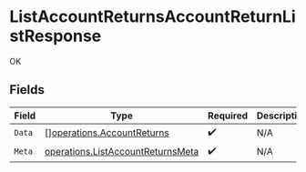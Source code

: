 # ListAccountReturnsAccountReturnListResponse

OK


## Fields

| Field                                                                                  | Type                                                                                   | Required                                                                               | Description                                                                            |
| -------------------------------------------------------------------------------------- | -------------------------------------------------------------------------------------- | -------------------------------------------------------------------------------------- | -------------------------------------------------------------------------------------- |
| `Data`                                                                                 | [][operations.AccountReturns](../../models/operations/accountreturns.md)               | :heavy_check_mark:                                                                     | N/A                                                                                    |
| `Meta`                                                                                 | [operations.ListAccountReturnsMeta](../../models/operations/listaccountreturnsmeta.md) | :heavy_check_mark:                                                                     | N/A                                                                                    |